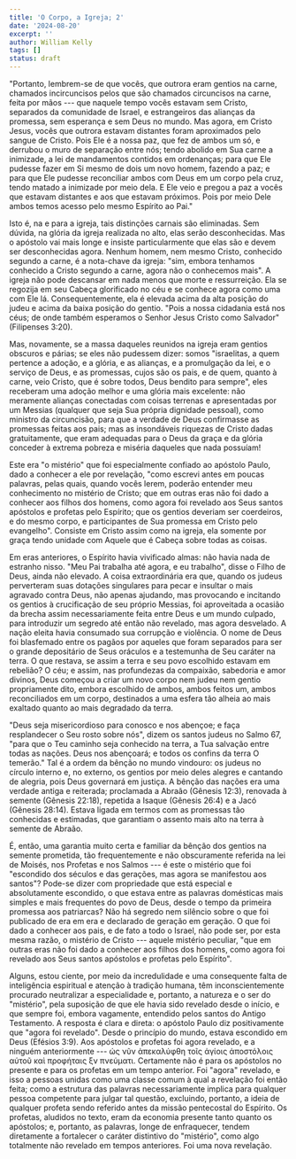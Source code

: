 ```yaml
---
title: 'O Corpo, a Igreja; 2'
date: '2024-08-20'
excerpt: ''
author: William Kelly
tags: []
status: draft
---
```

"Portanto, lembrem-se de que vocês, que outrora eram gentios na carne,
chamados incircuncisos pelos que são chamados circuncisos na carne,
feita por mãos --- que naquele tempo vocês estavam sem Cristo, separados
da comunidade de Israel, e estrangeiros das alianças da promessa, sem
esperança e sem Deus no mundo. Mas agora, em Cristo Jesus, vocês que
outrora estavam distantes foram aproximados pelo sangue de Cristo. Pois
Ele é a nossa paz, que fez de ambos um só, e derrubou o muro de
separação entre nós; tendo abolido em Sua carne a inimizade, a lei de
mandamentos contidos em ordenanças; para que Ele pudesse fazer em Si
mesmo de dois um novo homem, fazendo a paz; e para que Ele pudesse
reconciliar ambos com Deus em um corpo pela cruz, tendo matado a
inimizade por meio dela. E Ele veio e pregou a paz a vocês que estavam
distantes e aos que estavam próximos. Pois por meio Dele ambos temos
acesso pelo mesmo Espírito ao Pai."

Isto é, na e para a igreja, tais distinções carnais são eliminadas. Sem
dúvida, na glória da igreja realizada no alto, elas serão desconhecidas.
Mas o apóstolo vai mais longe e insiste particularmente que elas são e
devem ser desconhecidas agora. Nenhum homem, nem mesmo Cristo, conhecido
segundo a carne, é a nota-chave da igreja: "sim, embora tenhamos
conhecido a Cristo segundo a carne, agora não o conhecemos mais". A
igreja não pode descansar em nada menos que morte e ressurreição. Ela se
regozija em seu Cabeça glorificado no céu e se conhece agora como uma
com Ele lá. Consequentemente, ela é elevada acima da alta posição do
judeu e acima da baixa posição do gentio. "Pois a nossa cidadania está
nos céus; de onde também esperamos o Senhor Jesus Cristo como Salvador"
(Filipenses 3:20).

Mas, novamente, se a massa daqueles reunidos na igreja eram gentios
obscuros e párias; se eles não pudessem dizer: somos "israelitas, a quem
pertence a adoção, e a glória, e as alianças, e a promulgação da lei, e
o serviço de Deus, e as promessas, cujos são os pais, e de quem, quanto
à carne, veio Cristo, que é sobre todos, Deus bendito para sempre", eles
receberam uma adoção melhor e uma glória mais excelente: não meramente
alianças conectadas com coisas terrenas e apresentadas por um Messias
(qualquer que seja Sua própria dignidade pessoal), como ministro da
circuncisão, para que a verdade de Deus confirmasse as promessas feitas
aos pais; mas as insondáveis riquezas de Cristo dadas gratuitamente, que
eram adequadas para o Deus da graça e da glória conceder à extrema
pobreza e miséria daqueles que nada possuíam!

Este era "o mistério" que foi especialmente confiado ao apóstolo Paulo,
dado a conhecer a ele por revelação, "como escrevi antes em poucas
palavras, pelas quais, quando vocês lerem, poderão entender meu
conhecimento no mistério de Cristo; que em outras eras não foi dado a
conhecer aos filhos dos homens, como agora foi revelado aos Seus santos
apóstolos e profetas pelo Espírito; que os gentios deveriam ser
coerdeiros, e do mesmo corpo, e participantes de Sua promessa em Cristo
pelo evangelho". Consiste em Cristo assim como na igreja, ela somente
por graça tendo unidade com Aquele que é Cabeça sobre todas as coisas.

Em eras anteriores, o Espírito havia vivificado almas: não havia nada de
estranho nisso. "Meu Pai trabalha até agora, e eu trabalho", disse o
Filho de Deus, ainda não elevado. A coisa extraordinária era que, quando
os judeus perverteram suas dotações singulares para pecar e insultar o
mais agravado contra Deus, não apenas ajudando, mas provocando e
incitando os gentios à crucificação de seu próprio Messias, foi
aproveitada a ocasião da brecha assim necessariamente feita entre Deus e
um mundo culpado, para introduzir um segredo até então não revelado, mas
agora desvelado. A nação eleita havia consumado sua corrupção e
violência. O nome de Deus foi blasfemado entre os pagãos por aqueles que
foram separados para ser o grande depositário de Seus oráculos e a
testemunha de Seu caráter na terra. O que restava, se assim a terra e
seu povo escolhido estavam em rebelião? O céu; e assim, nas profundezas
da compaixão, sabedoria e amor divinos, Deus começou a criar um novo
corpo nem judeu nem gentio propriamente dito, embora escolhido de ambos,
ambos feitos um, ambos reconciliados em um corpo, destinados a uma
esfera tão alheia ao mais exaltado quanto ao mais degradado da terra.

"Deus seja misericordioso para conosco e nos abençoe; e faça
resplandecer o Seu rosto sobre nós", dizem os santos judeus no Salmo 67,
"para que o Teu caminho seja conhecido na terra, a Tua salvação entre
todas as nações. Deus nos abençoará; e todos os confins da terra O
temerão." Tal é a ordem da bênção no mundo vindouro: os judeus no
círculo interno e, no externo, os gentios por meio deles alegres e
cantando de alegria, pois Deus governará em justiça. A bênção das nações
era uma verdade antiga e reiterada; proclamada a Abraão (Gênesis 12:3),
renovada à semente (Gênesis 22:18), repetida a Isaque (Gênesis 26:4) e a
Jacó (Gênesis 28:14). Estava ligada em termos com as promessas tão
conhecidas e estimadas, que garantiam o assento mais alto na terra à
semente de Abraão.

É, então, uma garantia muito certa e familiar da bênção dos gentios na
semente prometida, tão frequentemente e não obscuramente referida na lei
de Moisés, nos Profetas e nos Salmos --- é este o mistério que foi
"escondido dos séculos e das gerações, mas agora se manifestou aos
santos"? Pode-se dizer com propriedade que está especial e absolutamente
escondido, o que estava entre as palavras domésticas mais simples e mais
frequentes do povo de Deus, desde o tempo da primeira promessa aos
patriarcas? Não há segredo nem silêncio sobre o que foi publicado de era
em era e declarado de geração em geração. O que foi dado a conhecer aos
pais, e de fato a todo o Israel, não pode ser, por esta mesma razão, o
mistério de Cristo --- aquele mistério peculiar, "que em outras eras não
foi dado a conhecer aos filhos dos homens, como agora foi revelado aos
Seus santos apóstolos e profetas pelo Espírito".

Alguns, estou ciente, por meio da incredulidade e uma consequente falta
de inteligência espiritual e atenção à tradição humana, têm
inconscientemente procurado neutralizar a especialidade e, portanto, a
natureza e o ser do "mistério", pela suposição de que ele havia sido
revelado desde o início, e que sempre foi, embora vagamente, entendido
pelos santos do Antigo Testamento. A resposta é clara e direta: o
apóstolo Paulo diz positivamente que "agora foi revelado". Desde o
princípio do mundo, estava escondido em Deus (Efésios 3:9). Aos
apóstolos e profetas foi agora revelado, e a ninguém anteriormente ---
ώς νῦν ἀπεκαλύφθη τοῖς ἁγίοις ἀποστόλοις αύτοῦ καὶ προφήταις ξν
πνεύματι. Certamente não é para os apóstolos no presente e para os
profetas em um tempo anterior. Foi "agora" revelado, e isso a pessoas
unidas como uma classe comum à qual a revelação foi então feita; como a
estrutura das palavras necessariamente implica para qualquer pessoa
competente para julgar tal questão, excluindo, portanto, a ideia de
qualquer profeta sendo referido antes da missão pentecostal do Espírito.
Os profetas, aludidos no texto, eram da economia presente tanto quanto
os apóstolos; e, portanto, as palavras, longe de enfraquecer, tendem
diretamente a fortalecer o caráter distintivo do "mistério", como algo
totalmente não revelado em tempos anteriores. Foi uma nova revelação.
